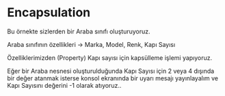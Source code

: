 # Encapsulation 

Bu örnekte sizlerden bir Araba sınıfı oluşturuyoruz.

Araba sınıfının özellikleri -> Marka, Model, Renk, Kapı Sayısı

Özelliklerimizden (Property) Kapı sayısı için kapsülleme işlemi yapıyoruz.

Eğer bir Araba nesnesi oluşturulduğunda Kapı Sayısı için 2 veya 4 dışında bir değer atanmak isterse konsol ekranında bir uyarı mesajı yayınlayalım ve Kapı Sayısını değerini -1 olarak atıyoruz..
